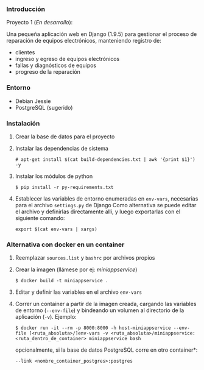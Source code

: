 ### Introducción
Proyecto 1 (_En desarrollo_):

Una pequeña aplicación web en Django (1.9.5) para gestionar el proceso de reparación de equipos electrónicos, manteniendo registro de:
* clientes
* ingreso y egreso de equipos electrónicos
* fallas y diagnósticos de equipos
* progreso de la reparación



### Entorno
* Debian Jessie
* PostgreSQL (sugerido)

### Instalación
1. Crear la base de datos para el proyecto
2. Instalar las dependencias de sistema
   
   ```
   # apt-get install $(cat build-dependencies.txt | awk '{print $1}') -y
   ```
3. Instalar los módulos de python
   
   ```
   $ pip install -r py-requirements.txt
   ```
4. Establecer las variables de entorno enumeradas en `env-vars`, necesarias para el archivo `settings.py` de Django
Como alternativa se puede editar el archivo y definirlas directamente allí, y luego exportarlas con el siguiente comando:
   ```
   export $(cat env-vars | xargs)
   ```

### Alternativa con docker en un container
1. Reemplazar `sources.list` y `bashrc` por archivos propios
2. Crear la imagen (llámese por ej: _miniappservice_)
   
   ```
   $ docker build -t miniappservice .
   ```
3. Editar y definir las variables en el archivo ```env-vars```
4. Correr un container a partir de la imagen creada, cargando las variables de entorno (`--env-file`) y bindeando un volumen al directorio de la aplicación (`-v`). Ejemplo:
   
   ```
   $ docker run -it --rm -p 8000:8000 -h host-miniappservice --env-file [<ruta_absoluta>/]env-vars -v <ruta_absoluta>/miniappservice:<ruta_dentro_de_container> miniappservice bash
   ```
   opcionalmente, si la base de datos PostgreSQL corre en otro container*:
   
   ```
   --link <nombre_container_postgres>:postgres 
   ```